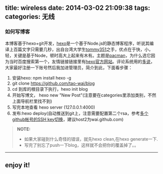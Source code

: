 title: wireless
date: 2014-03-02 21:09:38
tags:
categories: 无线
---
### 如何写博客

本博客基于hexo+git开发，[hexo](http://zespia.tw/hexo)是一个基于Node.js的静态博客程序，听说其编译上百篇文字只需要几秒，出自台湾大学生[tommy351](https://twitter.com/tommy351)之手，优点在于快，小，轻，关键是基于Node，顿时高大上起来有木有。主题是[pacman](http://yangjian.me/workspace/introducing-pacman-theme/)，为什么选它因为当时百度搜索第一个，友情链接链接里有[hexo官方网站](http://zespia.tw/hexo)。评论系统用的[多说](http://duoshuo.com/)，大家最好注册一下账号然后我加进管理员，简介到此，下面看步骤：
 1. 安装hexo:  npm install hexo -g
 2. git clone https://github.com/tao-wai/blog
 3. cd 到库的根目录下执行，hexo init blog
 4. 开始写博文， hexo new "New Post"(注意要在categories里添加类别，不然上面导航栏里找不到)
 5. 写完本地查看 hexo server (127.0.0.1:4000)
 6. 发布:hexo deploy(自动推送到git上，注意需要配置第二个rsa，参考[多个github帐号的SSH key切换](http://omiga.org/blog/archives/2269)，建议host2为wai.github.com)

 > **NOTE:** 
 > - 如果大家碰到什么奇怪的错误，就先hexo clean,在hexo generate一下.
 > - 写完了别忘了push一下blog，这样就不会把你的覆盖掉了。。


----------


enjoy it!
--------------